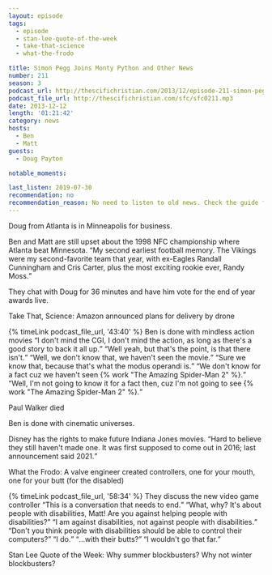 ```yaml
---
layout: episode
tags:
  - episode
  - stan-lee-quote-of-the-week
  - take-that-science
  - what-the-frodo

title: Simon Pegg Joins Monty Python and Other News
number: 211
season: 3
podcast_url: http://thescifichristian.com/2013/12/episode-211-simon-pegg-joins-monty-python-and-other-news/
podcast_file_url: http://thescifichristian.com/sfc/sfc0211.mp3
date: 2013-12-12
length: '01:21:42'
category: news
hosts:
  - Ben
  - Matt
guests:
  - Doug Payton

notable_moments:

last_listen: 2019-07-30
recommendation: no
recommendation_reason: No need to listen to old news. Check the guide for what's interesting in hindsight.|Any notable feedback is included in the guide.
---
```

Doug from Atlanta is in Minneapolis for business. 

Ben and Matt are still upset about the 1998 NFC championship where Atlanta beat Minnesota. <q class="archivist inline">My second earliest football memory. The Vikings were my second-favorite team that year, with ex-Eagles Randall Cunningham and Cris Carter, plus the most exciting rookie ever, Randy Moss.</q>

They chat with Doug for 36 minutes and have him vote for the end of year awards live. 

Take That, Science: Amazon announced plans for delivery by drone

<div class="quote">
  {% timeLink podcast_file_url, '43:40' %}
  <span class="quote-context is-size-6">Ben is done with mindless action movies</span>
  <q class="matt">I don't mind the CGI, I don't mind the action, as long as there's a good story to back it all up.</q>
  <q class="ben">Well yeah, but that's the point, is that there isn't.</q>
  <q class="matt">Well, we don't know that, we haven't seen the movie.</q>
  <q class="ben">Sure we know that, because that's what the modus operandi is.</q>
  <q class="matt">We don't know for a fact cuz we haven't seen {% work "The Amazing Spider-Man 2" %}.</q>
  <q class="ben">Well, I'm not going to know it for a fact then, cuz I'm not going to see {% work "The Amazing Spider-Man 2" %}.</q>
</div>

Paul Walker died 

Ben is done with cinematic universes.

Disney has the rights to make future Indiana Jones movies. <q class="archivist inline">Hard to believe they still haven't made one. It was first supposed to come out in 2016; last announcement said 2021.</q>

What the Frodo: A valve engineer created controllers, one for your mouth, one for your butt (for the disabled) 

<div class="quote">
  {% timeLink podcast_file_url, '58:34' %}
  <span class="quote-context is-size-6">They discuss the new video game controller</span>
  <q class="matt">This is a conversation that needs to end.</q>
  <q class="ben">What, why? It's about people with disabilities, Matt! Are you against helping people with disabilities?</q>
  <q class="matt">I am against disabilities, not against people with disabilities.</q>
  <q class="ben">Don't you think people with disabilities should be able to control their computers?</q>
  <q class="matt">I do.</q>
  <q class="ben">…with their butts?</q>
  <q class="matt">I wouldn't go that far.</q>
</div>

Stan Lee Quote of the Week: Why summer blockbusters? Why not winter blockbusters?
